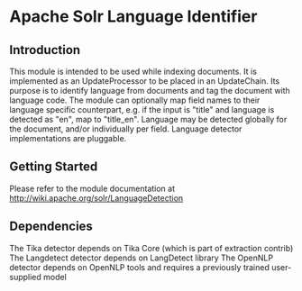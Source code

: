 Apache Solr Language Identifier
===============================

Introduction
------------
This module is intended to be used while indexing documents.
It is implemented as an UpdateProcessor to be placed in an UpdateChain.
Its purpose is to identify language from documents and tag the document with language code.
The module can optionally map field names to their language specific counterpart,
e.g. if the input is "title" and language is detected as "en", map to "title_en".
Language may be detected globally for the document, and/or individually per field.
Language detector implementations are pluggable.

Getting Started
---------------
Please refer to the module documentation at http://wiki.apache.org/solr/LanguageDetection

Dependencies
------------
The Tika detector depends on Tika Core (which is part of extraction contrib)
The Langdetect detector depends on LangDetect library
The OpenNLP detector depends on OpenNLP tools and requires a previously trained user-supplied model
